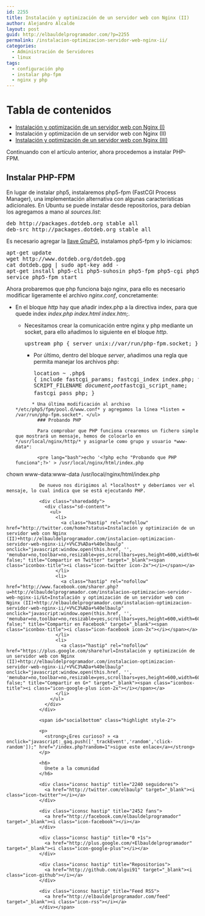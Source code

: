 ```yaml
---
id: 2255
title: Instalación y optimización de un servidor web con Nginx (II)
author: Alejandro Alcalde
layout: post
guid: http://elbauldelprogramador.com/?p=2255
permalink: /instalacion-optimizacion-servidor-web-nginx-ii/
categories:
  - Administración de Servidores
  - linux
tags:
  - configuración php
  - instalar php-fpm
  - nginx y php
---
```

# Tabla de contenidos

  * [Instalación y optimización de un servidor web con Nginx (I)][1]
  * Instalación y optimización de un servidor web con Nginx (II)
  * [Instalación y optimización de un servidor web con Nginx (III)][2]

Continuando con el artículo anterior, ahora procedemos a instalar PHP-FPM.

<!--more-->

## Instalar PHP-FPM

En lugar de instalar php5, instalaremos php5-fpm (FastCGI Process Manager), una implementación alternativa con algunas características adicionales. En Ubuntu se puede instalar desde repositorios, para debian los agregamos a mano al *sources.list*:

<pre lang="bash">deb http://packages.dotdeb.org stable all
deb-src http://packages.dotdeb.org stable all
</pre>

Es necesario agregar la [llave GnuPG][3], instalamos php5-fpm y lo iniciamos:

<pre lang="bash">apt-get update
wget http://www.dotdeb.org/dotdeb.gpg
cat dotdeb.gpg | sudo apt-key add -
apt-get install php5-cli php5-suhosin php5-fpm php5-cgi php5-mysql
service php5-fpm start
</pre>

Ahora probaremos que php funciona bajo nginx, para ello es necesario modificar ligeramente el archivo *nginx.conf*, concretamente:

  * En el bloque *http* hay que añadir index.php a la directiva index, para que quede index *index.php index.html index.htm;*. 
      * Necesitamos crear la comunicación entre nginx y php mediante un socket, para ello añadimos lo siguiente en el bloque *http*. <pre lang="bash">upstream php {
    server unix://var/run/php-fpm.socket;
}
        </pre>
        
          * Por último, dentro del bloque *server*, añadimos una regla que permita manejar los archivos php: <pre lang="bash">location ~ \.php$ {
    include fastcgi_params;
    fastcgi_index index.php;
    fastcgi_param SCRIPT_FILENAME $document_root$fastcgi_script_name;
    fastcgi_pass php;
}
    </pre>
            
              * Una última modificación al archivo */etc/php5/fpm/pool.d/www.conf* y agregamos la línea *listen = /var/run/php-fpm.socket*. </ul> 
                ### Probando PHP
                
                Para comprobar que PHP funciona crearemos un fichero simple que mostrará un mensaje, hemos de colocarlo en */usr/local/nginx/http/* y asignarle como grupo y usuario *www-data*:
                
                <pre lang="bash">echo '<?php echo "Probando que PHP funciona";?>' > /usr/local/nginx/html/index.php
chown www-data:www-data /usr/local/nginx/html/index.php
</pre>
                
                De nuevo nos dirigimos al *localhost* y deberíamos ver el mensaje, lo cual indica que se está ejecutando PHP.
                
                <div class="sharedaddy">
                  <div class="sd-content">
                    <ul>
                      <li>
                        <a class="hastip" rel="nofollow" href="http://twitter.com/home?status=Instalación y optimización de un servidor web con Nginx (II)+http://elbauldelprogramador.com/instalacion-optimizacion-servidor-web-nginx-ii/+V%C3%ADa+%40elbaulp" onclick="javascript:window.open(this.href, '', 'menubar=no,toolbar=no,resizable=yes,scrollbars=yes,height=600,width=600');return false;" title="Compartir en Twitter" target="_blank"><span class="iconbox-title"><i class="icon-twitter icon-2x"></i></span></a>
                      </li>
                      <li>
                        <a class="hastip" rel="nofollow" href="http://www.facebook.com/sharer.php?u=http://elbauldelprogramador.com/instalacion-optimizacion-servidor-web-nginx-ii/&t=Instalación y optimización de un servidor web con Nginx (II)+http://elbauldelprogramador.com/instalacion-optimizacion-servidor-web-nginx-ii/+V%C3%ADa+%40elbaulp" onclick="javascript:window.open(this.href, '', 'menubar=no,toolbar=no,resizable=yes,scrollbars=yes,height=600,width=600');return false;" title="Compartir en Facebook" target="_blank"><span class="iconbox-title"><i class="icon-facebook icon-2x"></i></span></a>
                      </li>
                      <li>
                        <a class="hastip" rel="nofollow" href="https://plus.google.com/share?url=Instalación y optimización de un servidor web con Nginx (II)+http://elbauldelprogramador.com/instalacion-optimizacion-servidor-web-nginx-ii/+V%C3%ADa+%40elbaulp" onclick="javascript:window.open(this.href, '', 'menubar=no,toolbar=no,resizable=yes,scrollbars=yes,height=600,width=600');return false;" title="Compartir en G+" target="_blank"><span class="iconbox-title"><i class="icon-google-plus icon-2x"></i></span></a>
                      </li>
                    </ul>
                  </div>
                </div>
                
                <span id="socialbottom" class="highlight style-2">
                
                <p>
                  <strong>¿Eres curioso? » <a onclick="javascript:_gaq.push(['_trackEvent','random','click-random']);" href="/index.php?random=1">sigue este enlace</a></strong>
                </p>
                
                <h6>
                  Únete a la comunidad
                </h6>
                
                <div class="iconsc hastip" title="2240 seguidores">
                  <a href="http://twitter.com/elbaulp" target="_blank"><i class="icon-twitter"></i></a>
                </div>
                
                <div class="iconsc hastip" title="2452 fans">
                  <a href="http://facebook.com/elbauldelprogramador" target="_blank"><i class="icon-facebook"></i></a>
                </div>
                
                <div class="iconsc hastip" title="0 +1s">
                  <a href="http://plus.google.com/+Elbauldelprogramador" target="_blank"><i class="icon-google-plus"></i></a>
                </div>
                
                <div class="iconsc hastip" title="Repositorios">
                  <a href="http://github.com/algui91" target="_blank"><i class="icon-github"></i></a>
                </div>
                
                <div class="iconsc hastip" title="Feed RSS">
                  <a href="http://elbauldelprogramador.com/feed" target="_blank"><i class="icon-rss"></i></a>
                </div></span>

 [1]: http://elbauldelprogramador.com/instalacion-optimizacion-servidor-web-nginx-i "Instalación y optimización de un servidor web con Nginx (I)"
 [2]: http://elbauldelprogramador.com/instalacion-optimizacion-servidor-web-nginx-iii "Instalación y optimización de un servidor web con Nginx (III)"
 [3]: http://elbauldelprogramador.com/editar-y-crear-archivos-cifrados-con-gpg-en-vim/ "Editar y crear archivos cifrados con GPG en Vim"